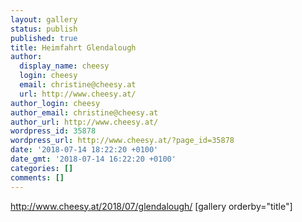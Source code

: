 ```yaml
---
layout: gallery
status: publish
published: true
title: Heimfahrt Glendalough
author:
  display_name: cheesy
  login: cheesy
  email: christine@cheesy.at
  url: http://www.cheesy.at/
author_login: cheesy
author_email: christine@cheesy.at
author_url: http://www.cheesy.at/
wordpress_id: 35878
wordpress_url: http://www.cheesy.at/?page_id=35878
date: '2018-07-14 18:22:20 +0100'
date_gmt: '2018-07-14 16:22:20 +0100'
categories: []
comments: []
---
```

http://www.cheesy.at/2018/07/glendalough/
[gallery orderby="title"]
